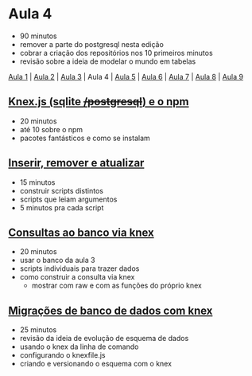 # Aula 4

- 90 minutos
- remover a parte do postgresql nesta edição
- cobrar a criação dos repositórios nos 10 primeiros minutos
- revisão sobre a ideia de modelar o mundo em tabelas

[Aula 1](https://github.com/sombriks/hello-nodejs-v2-aula1) | [Aula 2](https://github.com/sombriks/hello-nodejs-v2-aula2) | [Aula 3](https://github.com/sombriks/hello-nodejs-v2-aula3) | Aula 4 | [Aula 5](https://github.com/sombriks/hello-nodejs-v2-aula5) | [Aula 6](https://github.com/sombriks/hello-nodejs-v2-aula6) | [Aula 7](https://github.com/sombriks/hello-nodejs-v2-aula7) | [Aula 8](https://github.com/sombriks/hello-nodejs-v2-aula8) | [Aula 9](https://github.com/sombriks/hello-nodejs-v2-aula9)

## [Knex.js (sqlite ~~/postgresql~~) e o npm](4.1-knex-js-sqlite-postgresql/README.md)

- 20 minutos
- até 10 sobre o npm
- pacotes fantásticos e como se instalam

## [Inserir, remover e atualizar](4.2-inserir-remover-atualizar/README.md)

- 15 minutos
- construir scripts distintos
- scripts que leiam argumentos
- 5 minutos pra cada script

## [Consultas ao banco via knex](4.3-consultas-via-knex/README.md)

- 20 minutos
- usar o banco da aula 3
- scripts individuais para trazer dados
- como construir a consulta via knex
  - mostrar com raw e com as funções do próprio knex

## [Migrações de banco de dados com knex](4.4-migracoes-banco-de-dados-via-knex/README.md)

- 25 minutos
- revisão da ideia de evolução de esquema de dados
- usando o knex da linha de comando
- configurando o knexfile.js
- criando e versionando o esquema com o knex
